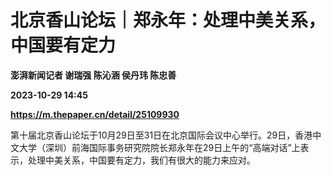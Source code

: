 # 北京香山论坛｜郑永年：处理中美关系，中国要有定力
**澎湃新闻记者 谢瑞强 陈沁涵 侯丹玮 陈忠善**

**2023-10-29 14:45**

**https://m.thepaper.cn/detail/25109930**

第十届北京香山论坛于10月29日至31日在北京国际会议中心举行。29日，香港中文大学（深圳）前海国际事务研究院院长郑永年在29日上午的“高端对话”上表示，处理中美关系，中国要有定力，我们有很大的能力来应对。